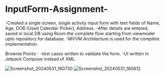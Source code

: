 # InputForm-Assignment-
-Created a single screen, single activity input form with text fields of Name, Age, DOB (Used Calendar Picker), Address.
-After details are entered, saved  in local DB using Room.the complete flow starting from viewmodel upto repository for database.
-MVVM Architecture is used for the complete implementation.

Brownie Points -
-test cases written to validate the form.
-UI written in Jetpack Compose instead of XML.

![Screenshot_20240531_160730](https://github.com/shikha046/InputForm-Assignment-/assets/101914410/00cb9710-d62a-42e8-923d-1f33cb4a15aa)
![Screenshot_20240531_160612](https://github.com/shikha046/InputForm-Assignment-/assets/101914410/0ee118dd-8ab2-473a-b3e7-4c9adc5f9dda)



